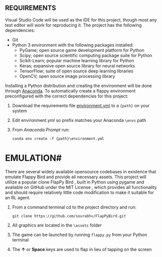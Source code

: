 ## REQUIREMENTS
Visual Studio Code will be used as the IDE for this project, though most any text editor will work for reproducing it. The project has the following dependencies:

-  Git
-  Python 3 environment with the following packages installed:
    -  PyGame; open source game development platform for Python
    -  Scipy; open source scientific computing package suite for Python
    -  Scikit-Learn; popular machine learning library for Python
    -  Keras; expansive open source library for neural networks
    -  TensorFlow; suite of open source deep learning libraries
    -  OpenCV; open source image processing library

Installing a Python distribution and creating the environment will be done through [Anaconda](https://anaconda.org/). To automatically create a flappy environment preconfigured with the correct dependencies for this project:

1.	Download the requirements file [environment.yml](https://raw.githubusercontent.com/WhitneyOnTheWeb/RL-Flappybird/master/environment.yml) to a `{path}` on your system
2.	Edit  environment.yml so prefix matches your Anaconda `\envs` path
3.	From *Anaconda Prompt* run:

    `conda env create -f {path}\environment.yml`

# EMULATION#
There are several widely available opensource codebases in existence that emulate Flappy Bird and provide all necessary assets. This project will utilize a popular clone FlapPy Bird , built in Python using pygame and available on GitHub under the MIT License , which provides all functionality and should require relatively little code modification to make it suitable for an RL agent.

1.	From a command terminal cd to the project directory and run:

    `git clone https://github.com/sourabhv/FlapPyBird.git`
    
2.	All graphics are located in the `\assets` folder
3.	The game can be launched by running `flappy.py` from your Python terminal 
4.	The **↑** or **Space** keys are used to flap in lieu of tapping on the screen
